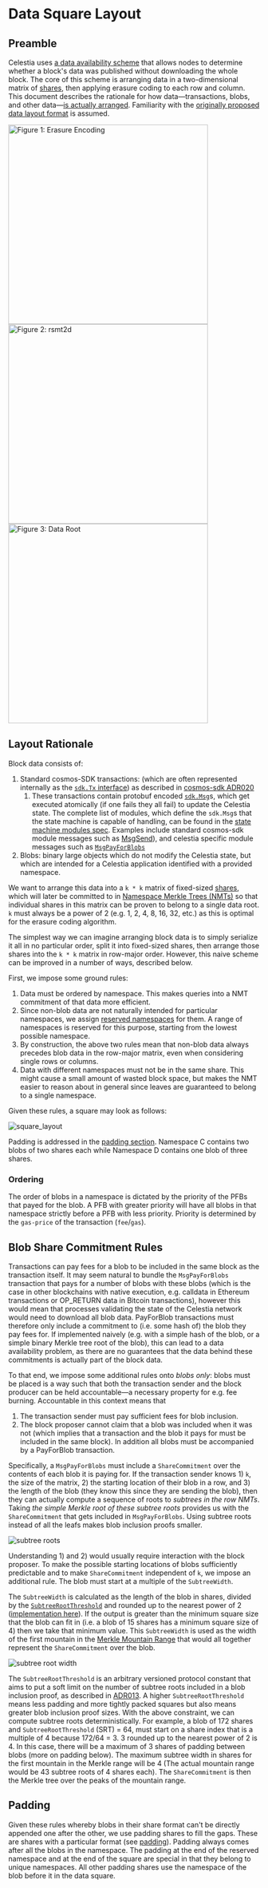 # Data Square Layout

<!-- toc -->

## Preamble

Celestia uses [a data availability scheme](https://arxiv.org/abs/1809.09044) that allows nodes to determine whether a block's data was published without downloading the whole block. The core of this scheme is arranging data in a two-dimensional matrix of [shares](./shares.md), then applying erasure coding to each row and column. This document describes the rationale for how data—transactions, blobs, and other data—[is actually arranged](./data_structures.md#arranging-available-data-into-shares). Familiarity with the [originally proposed data layout format](https://arxiv.org/abs/1809.09044) is assumed.

<img src="./figures/rs2d_extending.svg" alt="Figure 1: Erasure Encoding" width="400"/> <img
src="./figures/rs2d_quadrants.svg" alt="Figure 2: rsmt2d" width="400"/> <img src="./figures/data_root.svg" alt="Figure 3: Data Root" width="400"/>

## Layout Rationale

Block data consists of:

1. Standard cosmos-SDK transactions: (which are often represented internally as the [`sdk.Tx` interface](https://github.com/celestiaorg/cosmos-sdk/blob/v1.14.0-sdk-v0.46.11/types/tx_msg.go#L42-L50)) as described in [cosmos-sdk ADR020](https://github.com/celestiaorg/cosmos-sdk/blob/v1.14.0-sdk-v0.46.11/docs/architecture/adr-020-protobuf-transaction-encoding.md)
    1. These transactions contain protobuf encoded [`sdk.Msg`](https://github.com/celestiaorg/cosmos-sdk/blob/v1.14.0-sdk-v0.46.11/types/tx_msg.go#L14-L26)s, which get executed atomically (if one fails they all fail) to update the Celestia state. The complete list of modules, which define the `sdk.Msg`s that the state machine is capable of handling, can be found in the [state machine modules spec](../specs/state_machine_modules.md). Examples include standard cosmos-sdk module messages such as [MsgSend](https://github.com/cosmos/cosmos-sdk/blob/f71df80e93bffbf7ce5fbd519c6154a2ee9f991b/proto/cosmos/bank/v1beta1/tx.proto#L21-L32)), and celestia specific module messages such as [`MsgPayForBlobs`](https://github.com/celestiaorg/celestia-app/blob/v1.0.0-rc2/proto/celestia/blob/v1/tx.proto#L16-L31)
1. Blobs: binary large objects which do not modify the Celestia state, but which are intended for a Celestia application identified with a provided namespace.

We want to arrange this data into a `k * k` matrix of fixed-sized [shares](../specs/shares.md), which will later be committed to in [Namespace Merkle Trees (NMTs)](https://github.com/celestiaorg/nmt/blob/v0.16.0/docs/spec/nmt.md) so that individual shares in this matrix can be proven to belong to a single data root. `k` must always be a power of 2 (e.g. 1, 2, 4, 8, 16, 32, etc.) as this is optimal for the erasure coding algorithm.

The simplest way we can imagine arranging block data is to simply serialize it all in no particular order, split it into fixed-sized shares, then arrange those shares into the `k * k` matrix in row-major order. However, this naive scheme can be improved in a number of ways, described below.

First, we impose some ground rules:

1. Data must be ordered by namespace. This makes queries into a NMT commitment of that data more efficient.
1. Since non-blob data are not naturally intended for particular namespaces, we assign [reserved namespaces](./consensus.md#Reservered-Namespaces) for them. A range of namespaces is reserved for this purpose, starting from the lowest possible namespace.
1. By construction, the above two rules mean that non-blob data always precedes blob data in the row-major matrix, even when considering single rows or columns.
1. Data with different namespaces must not be in the same share. This might cause a small amount of wasted block space, but makes the NMT easier to reason about in general since leaves are guaranteed to belong to a single namespace.

Given these rules, a square may look as follows:

![square_layout](./figures/square_layout.svg)

Padding is addressed in the [padding section](#padding). Namespace C contains two blobs of two shares each while Namespace D contains one blob of three shares.

### Ordering

The order of blobs in a namespace is dictated by the priority of the PFBs that payed for the blob. A PFB with greater priority will have all blobs in that namespace strictly before a PFB with less priority. Priority is determined by the `gas-price` of the transaction (`fee`/`gas`).

## Blob Share Commitment Rules

Transactions can pay fees for a blob to be included in the same block as the transaction itself. It may seem natural to bundle the `MsgPayForBlobs` transaction that pays for a number of blobs with these blobs (which is the case in other blockchains with native execution, e.g. calldata in Ethereum transactions or OP_RETURN data in Bitcoin transactions), however this would mean that processes validating the state of the Celestia network would need to download all blob data. PayForBlob transactions must therefore only include a commitment to (i.e. some hash of) the blob they pay fees for. If implemented naively (e.g. with a simple hash of the blob, or a simple binary Merkle tree root of the blob), this can lead to a data availability problem, as there are no guarantees that the data behind these commitments is actually part of the block data.

To that end, we impose some additional rules onto _blobs only_: blobs must be placed is a way such that both the transaction sender and the block producer can be held accountable—a necessary property for e.g. fee burning. Accountable in this context means that

1. The transaction sender must pay sufficient fees for blob inclusion.
1. The block proposer cannot claim that a blob was included when it was not (which implies that a transaction and the blob it pays for must be included in the same block). In addition all blobs must be accompanied by a PayForBlob transaction.

Specifically, a `MsgPayForBlobs` must include a `ShareCommitment` over the contents of each blob it is paying for. If the transaction sender knows 1) `k`, the size of the matrix, 2) the starting location of their blob in a row, and 3) the length of the blob (they know this since they are sending the blob), then they can actually compute a sequence of roots to _subtrees in the row NMTs_. Taking _the simple Merkle root of these subtree roots_ provides us with the `ShareCommitment` that gets included in `MsgPayForBlobs`. Using subtree roots instead of all the leafs makes blob inclusion proofs smaller.

![subtree roots](./figures/blob_share_commitment.svg)

Understanding 1) and 2) would usually require interaction with the block proposer. To make the possible starting locations of blobs sufficiently predictable and to make `ShareCommitment` independent of `k`, we impose an additional rule. The blob must start at a multiple of the `SubtreeWidth`.

The `SubtreeWidth` is calculated as the length of the blob in shares, divided by the [`SubtreeRootThreshold`](https://github.com/celestiaorg/celestia-app/blob/v1.0.0-rc2/pkg/appconsts/v1/app_consts.go#L6) and rounded up to the nearest power of 2 ([implementation here](https://github.com/celestiaorg/celestia-app/blob/v1.0.0-rc2/pkg/shares/non_interactive_defaults.go#L94-L116)). If the output is greater than the minimum square size that the blob can fit in (i.e. a blob of 15 shares has a minimum square size of 4) then we take that minimum value. This `SubtreeWidth` is used as the width of the first mountain in the [Merkle Mountain Range](https://docs.grin.mw/wiki/chain-state/merkle-mountain-range/) that would all together represent the `ShareCommitment` over the blob.

![subtree root width](./figures/subtree_width.svg)

The `SubtreeRootThreshold` is an arbitrary versioned protocol constant that aims to put a soft limit on the number of subtree roots included in a blob inclusion proof, as described in [ADR013](../../../docs/architecture/adr-013-non-interactive-default-rules-for-zero-padding.md). A higher `SubtreeRootThreshold` means less padding and more tightly packed squares but also means greater blob inclusion proof sizes.
With the above constraint, we can compute subtree roots deterministically. For example, a blob of 172 shares and `SubtreeRootThreshold` (SRT) = 64, must start on a share index that is a multiple of 4 because 172/64 = 3. 3 rounded up to the nearest power of 2 is 4. In this case, there will be a maximum of 3 shares of padding between blobs (more on padding below). The maximum subtree width in shares for the first mountain in the Merkle range will be 4 (The actual mountain range would be 43 subtree roots of 4 shares each). The `ShareCommitment` is then the Merkle tree over the peaks of the mountain range.

## Padding

Given these rules whereby blobs in their share format can't be directly appended one after the other, we use padding shares to fill the gaps. These are shares with a particular format (see [padding](./shares.md#padding)). Padding always comes after all the blobs in the namespace. The padding at the end of the reserved namespace and at the end of the square are special in that they belong to unique namespaces. All other padding shares use the namespace of the blob before it in the data square.
